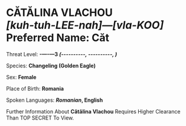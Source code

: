 # CĂTĂLINA VLACHOU<br>*[kuh-tuh-LEE-nah]&mdash;[vla-KOO]*<br>Preferred Name: Căt

Threat Level: **<span class="redacted">-</span>&mdash;<span class="redacted">-</span>&mdash;<span class="redacted">3</span> *(<span class="redacted">----------</span>, <span class="redacted">----------</span>, <span class="redacted"></span>)***

Species: **Changeling (Golden Eagle)**

Sex: **Female**

Place of Birth: **Romania**

Spoken Languages: ***Romanian*, English**

Further Information About **Cătălina Vlachou** Requires Higher Clearance Than TOP SECRET To View.